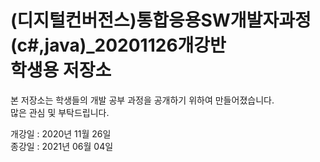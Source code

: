 # (디지털컨버전스)통합응용SW개발자과정(c#,java)_20201126개강반 <br>학생용 저장소

본 저장소는 학생들의 개발 공부 과정을 공개하기 위하여 만들어졌습니다.<br>
많은 관심 및 부탁드립니다.

개강일 : 2020년 11월 26일<br>
종강일 : 2021년 06월 04일
